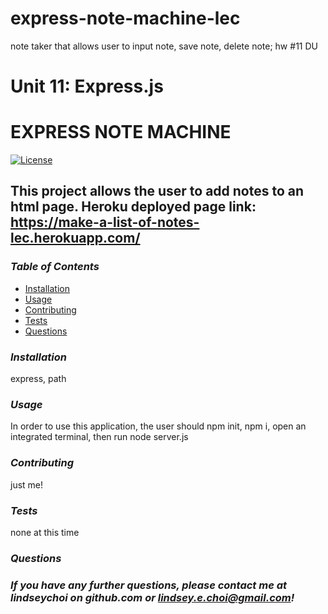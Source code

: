 # express-note-machine-lec
note taker that allows user to input note, save note, delete note; hw #11 DU
# Unit 11: Express.js

# EXPRESS NOTE MACHINE 
[![License](https://img.shields.io/badge/License-Unlicense-blue.svg)](https://opensource.org/licenses/Unlicense)
## This project allows the user to add notes to an html page. Heroku deployed page link: https://make-a-list-of-notes-lec.herokuapp.com/

### _Table of Contents_ 
* [Installation](#installation) 
* [Usage](#usage) 
* [Contributing](#contributing) 
* [Tests](#tests) 
* [Questions](#questions) 

### _Installation_ 
express, path 

### _Usage_ 
In order to use this application, the user should npm init, npm i, open an integrated terminal, then run node server.js 

### _Contributing_ 
just me! 

### _Tests_ 
none at this time 

### _Questions_ 
### _If you have any further questions, please contact me at lindseychoi on github.com or lindsey.e.choi@gmail.com!_ 

